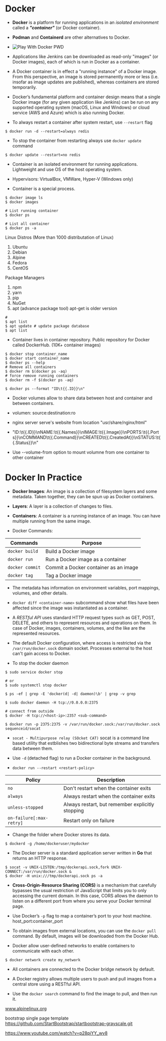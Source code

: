 # Docker

* **Docker** is a platform for running applications in an _isolated environment_ called a **_"container"_** (or Docker container).

* **Podman** and **Containerd** are other alternatives to Docker.

* ![Play With Docker PWD](https://labs.play-with-docker.com)

* Applications like Jenkins can be downloaded as read-only "images" (or Docker images), each of which is run in Docker as a container.

* A Docker container is in effect a "running instance" of a Docker image. From this perspective, an image is stored permanently more or less (i.e. insofar as image updates are published), whereas containers are stored temporarily.

* Docker’s fundamental platform and container design means that a single Docker image (for any given application like Jenkins) can be run on any supported operating system (macOS, Linux and Windows) or cloud service (AWS and Azure) which is also running Docker.

* To always restart a container after system restart, use `--restart` flag

```shell
$ docker run -d --restart=always redis
```

* To stop the container from restarting always use `docker update` command

```shell
$ docker update --restart=no redis
```

* Container is an isolated environment for running applications. Lightweight and use OS of the host operating system.

* Hypervisors: VirtualBox, VMWare, Hyper-V (Windows only)

* Container is a special process.

```shell
$ docker image ls
$ docker images

# List running container
$ docker ps

# List all container
$ docker ps -a
```

Linux Distros (More than 1000 distributation of Linux)
1. Ubuntu
1. Debian
1. Alpine
1. Fedora
1. CentOS

Package Managers
1. npm
1. yarn
1. pip
1. NuGet
1. apt (advance package tool) apt-get is older version

```
#
$ apt list
$ apt update # update package database
$ apt list
```

* Container lives in container repository. Public repository for Docker called DockerHub. (10K+ container images)

```shell
$ docker stop container_name
$ docker start container_name
$ docker ps --help
# Remove all containers
$ docker rm $(docker ps -aq)
# force remove running containers
$ docker rm -f $(docker ps -aq)

$ docker ps --format "ID\t{{.ID}}\n"
```

* Docker volumes allow to share data between host and container and between containers.

* volumen: source:destination:ro

* nginx server serve's website from location "usr/share/nginx/html"

* "ID:\t{{.ID}}\nNAME:\t{{.Names}}\nIMAGE:\t{{.Image}}\nPORTS:\t{{.Ports}}\nCOMMAND\t{{.Command}}\nCREATED\t{{.CreatedAt}}\nSTATUS:\t{{.Status}}\n"

* Use --volume-from option to mount volumne from one container to other container

# Docker In Practice

* **Docker Images**: An image is a collection of filesystem layers and some metadata.
Taken together, they can be spun up as Docker containers.

* **Layers**: A layer is a collection of changes to files.

* **Containers**: A container is a running instance of an image. You can have multiple  running from the same image.

* Docker Commands:

 | Commands |  Purpose |
 |----------|----------|
 | `docker build` | Build a Docker image |
 | `docker run` | Run a Docker image as a container |
 | `docker commit` | Commit a Docker container as an image |
 | `docker tag` | Tag a Docker image |

 * The metadata has information on environment variables, port mappings, volumes, and other details.

 * `docker diff <container-name>` subcommand show what files have been affected since the image was instantiated as a container.

* A _RESTful API_ uses standard HTTP request types such as GET, POST, DELETE, and others to represent resources and operations on them. In case of Docker, images, containers, volumes, and the like are the represented resources.

* The default Docker configuration, where access is restricted via the `/var/run/docker.sock` domain socket. Processes external to the host can't gain access to Docker.

* To stop the docker daemon

```shell
$ sudo service docker stop

# or
$ sudo systemctl stop docker

$ ps -ef | grep -E 'docker(d| -d| daemon)\b' | grep -v grep

$ sudo docker daemon -H tcp://0.0.0.0:2375

# connect from outside
$ docker -H tcp://<host-ip>:2357 <sub-command>

$ docker run -p 2375:2375 -v /var/run/docker.sock:/var/run/docker.sock sequenceid/socat
```

* `socat - Multipurpose relay (SOcket CAT)` socat is a command line based utility that estblishes two bidirectional byte streams and transfers data between them.

* Use `-d` (detached flag) to run a Docker container in the background.

* `docker run --restart <restart-policy>`

| Policy | Description |
|--------|-------------|
|  `no`  | Don't restart when the container exits |
| `always` | Always restart when the container exits |
| `unless-stopped` | Always restart, but remember explicitly stopping |
| `on-failure[:max-retry]` | Restart only on failure |

* Change the folder where Docker stores its data.

```shell
$ dockerd -g /home/dockeruser/mydocker
```

* The Docker server is a standard application server written in **Go** that returns an HTTP response.

```shell
$ socat -v UNIX-LISTEN:/tmp/dockerapi.sock,fork UNIX-CONNECT:/var/run/docker.sock &
$ docker -H unix:///tmp/dockerapi.sock ps -a
```

* **Cross-Origin-Resource Sharing (CORS)** is a mechanism that carefully bypasses the usual restriction of JavaScript that limits you to only accessing the current domain. In this case, CORS allows the daemon to listen on a different port from where you serve your Docker terminal page.

* Use Docker’s `-p` flag to map a container’s port to your host machine. host_port:container_port

* To obtain images from external locations, you can use the `docker pull` command. By default, images will be downloaded from the Docker Hub.

* Docker allow user-defined networks to enable containers to communicate with each other.

```shell
$ docker network create my_network
```

* All containers are connected to the Docker bridge network by default.

* A Docker registry allows multiple users to push and pull images from a central store
using a RESTful API.

* Use the `docker search` command to find the image to pull, and then run it.




















www.alpinelinux.org

bootstrap single page template
https://github.com/StartBootstrap/startbootstrap-grayscale.git

https://www.youtube.com/watch?v=p28piYY_wv8